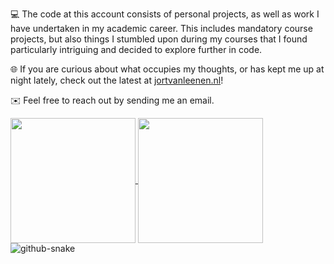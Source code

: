 💻 The code at this account consists of personal projects, as well as work I have undertaken in my academic career. This includes mandatory course projects, but also things I stumbled upon during my courses that I found particularly intriguing and decided to explore further in code.

🌐 If you are curious about what occupies my thoughts, or has kept me up at night lately, check out the latest at [jortvanleenen.nl](https://www.jortvanleenen.nl/)!

✉️ Feel free to reach out by sending me an email.

<a href="#">
  <img height=200 align="center" src="https://github-readme-stats.vercel.app/api?username=jortvanleenen&show=reviews&show_icons=true&theme=github_dark_dimmed&border_radius=5" />
</a>
<a href="#">
  <img height=200 align="center" src="https://github-readme-stats.vercel.app/api/top-langs/?username=jortvanleenen&layout=compact&langs_count=8&theme=github_dark_dimmed&border_radius=5" />
</a>
<picture>
  <source media="(prefers-color-scheme: dark)" srcset="github-snake-dark.svg" />
  <source media="(prefers-color-scheme: light)" srcset="github-snake.svg" />
  <img alt="github-snake" src="github-snake.svg" />
</picture>
